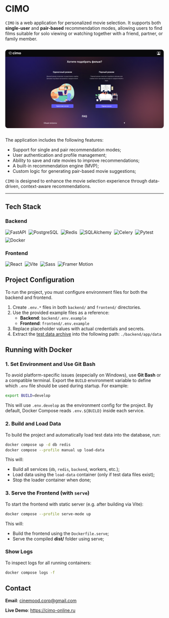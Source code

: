 # CIMO

`CIMO` is a web application for personalized movie selection. It supports both **single-user** and **pair-based** recommendation modes, allowing users to find films suitable for solo viewing or watching together with a friend, partner, or family member.

<img src="./images/preview.png" alt="CIMO Interface Preview" style="border-radius: 8px; margin: 12px 0;">

The application includes the following features:

* Support for single and pair recommendation modes;
* User authentication and profile management;
* Ability to save and rate movies to improve recommendations;
* A built-in recommendation engine (MVP);
* Custom logic for generating pair-based movie suggestions;

`CIMO` is designed to enhance the movie selection experience through data-driven, context-aware recommendations.

---

## Tech Stack

### Backend

<div style="display: flex; flex-wrap: wrap; gap: 8px; margin-bottom: 12px;"> 
   <img src="https://img.shields.io/badge/FastAPI-005571?style=for-the-badge&logo=fastapi" alt="FastAPI"> 
   <img src="https://img.shields.io/badge/PostgreSQL-316192?style=for-the-badge&logo=postgresql" alt="PostgreSQL"> 
   <img src="https://img.shields.io/badge/Redis-DC382D?style=for-the-badge&logo=redis" alt="Redis"> 
   <img src="https://img.shields.io/badge/SQLAlchemy-D71F00?style=for-the-badge&logo=sqlalchemy" alt="SQLAlchemy"> 
   <img src="https://img.shields.io/badge/Celery-37814A?style=for-the-badge&logo=celery" alt="Celery"> 
   <img src="https://img.shields.io/badge/Pytest-0A9EDC?style=for-the-badge&logo=pytest" alt="Pytest"> 
   <img src="https://img.shields.io/badge/Docker-2496ED?style=for-the-badge&logo=docker" alt="Docker"> 
</div>

### Frontend

<div style="display: flex; flex-wrap: wrap; gap: 8px;"> 
   <img src="https://img.shields.io/badge/React-61DAFB?style=for-the-badge&logo=react" alt="React"> 
   <img src="https://img.shields.io/badge/Vite-646CFF?style=for-the-badge&logo=vite" alt="Vite"> 
   <img src="https://img.shields.io/badge/Sass-CC6699?style=for-the-badge&logo=sass" alt="Sass"> 
   <img src="https://img.shields.io/badge/Framer_Motion-0055FF?style=for-the-badge&logo=framer" alt="Framer Motion"> 
</div>

## Project Configuration

To run the project, you must configure environment files for both the backend and frontend.

1. Create `.env.*` files in both `backend/` and `frontend/` directories.
2. Use the provided example files as a reference:
   - **Backend**: `backend/.env.example`
   - **Frontend**: `frontend/.env.example`
3. Replace placeholder values with actual credentials and secrets.
4. Extract the [test data archive](https://drive.google.com/drive/folders/1R4zqDwEF2zLtH0rUzQq0GdLqKq8c2JQ9?usp=sharing) into the following path: `./backend/app/data`


## Running with Docker

### 1. Set Environment and Use Git Bash

To avoid platform-specific issues (especially on Windows), use **Git Bash** or a compatible terminal. Export the `BUILD` environment variable to define which `.env` file should be used during startup. For example:

```bash
export BUILD=develop
```

This will use `.env.develop` as the environment config for the project. By default, Docker Compose reads `.env.${BUILD}` inside each service.

### 2. Build and Load Data

To build the project and automatically load test data into the database, run:
```bash
docker compose up -d db redis
docker compose --profile manual up load-data
```

This will:

* Build all services (`db`, `redis`, `backend`, workers, etc.);
* Load data using the `load-data` container (only if test data files exist);
* Stop the loader container when done;

### 3. Serve the Frontend (with `serve`)

To start the frontend with static server (e.g. after building via Vite):
```bash
docker compose --profile serve-mode up
```

This will:

* Build the frontend using the `Dockerfile.serve`;
* Serve the compiled **dist/** folder using serve;

### Show Logs

To inspect logs for all running containers:
```bash
docker compose logs -f
```

## Contact

**Email**: cinemood.corp@gmail.com

**Live Demo**: https://cimo-online.ru